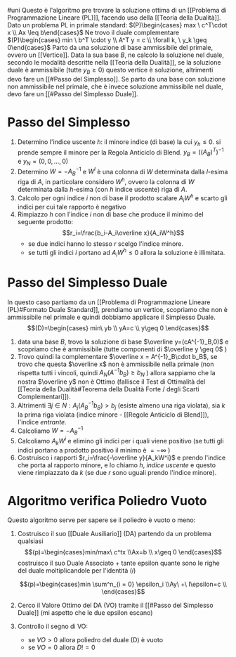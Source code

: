 #uni 
Questo è l'algoritmo pre trovare la soluzione ottima di un [[Problema di Programmazione Lineare (PL)]], facendo uso della [[Teoria della Dualità]].
Dato un problema PL in primale standard: $(P)\begin{cases} max \  c^T\cdot x \\ Ax \leq b\end{cases}$
Ne trovo il duale complementare $(P)\begin{cases} min \ b^T \cdot y \\ A^T y = c \\ \forall k, \ y_k \geq 0\end{cases}$ 
Parto da una soluzione di base ammissibile del primale, ovvero un [[Vertice]].
Data la sua base $B$, ne calcolo la soluzione nel duale, secondo le modalità descritte nella [[Teoria della Dualità]], se la soluzione duale è ammissibile (tutte $y_B \geq 0$) questo vertice è soluzione, altrimenti devo fare un [[#Passo del Simplesso]].
Se parto da una base con soluzione non ammissibile nel primale, che è invece soluzione ammissibile nel duale, devo fare un [[#Passo del Simplesso Duale]].
# Passo del Simplesso
1. Determino l'indice uscente $h$: il minore indice (di base) la cui $y_h \leq 0$.
   si prende sempre il minore per la Regola Anticiclo di Blend.
   $y_B=((A_B)^T)^{-1}$ e $y_N=(0, 0, ..., 0)$ 
2. Determino $W=-A_B^{-1}$ e $W^l$ è una colonna di $W$ determinata dalla $l$-esima riga di $A$, in particolare considero $W^h$, ovvero la colonna di $W$ determinata dalla $h$-esima (con $h$ indice uscente) riga di $A$. 
3. Calcolo per ogni indice $i$ non di base il prodotto scalare $A_iW^h$ e scarto gli indici per cui tale rapporto è negativo
4. Rimpiazzo $h$ con l'indice $i$ non di base che produce il minimo del seguente prodotto: $$r_i=\frac{b_i-A_i\overline x}{A_iW^h}$$
   - se due indici hanno lo stesso $r$ scelgo l'indice minore.
   - se tutti gli indici $i$ portano ad $A_iW^h \leq 0$ allora la soluzione è illimitata.
# Passo del Simplesso Duale

In questo caso partiamo da un [[Problema di Programmazione Lineare (PL)#Formato Duale Standard]], prendiamo un vertice, scopriamo che non è ammissibile nel primale e quindi dobbiamo applicare il Simplesso Duale.
$$(D)=\begin{cases} min\ yb \\ yA=c \\ y\geq 0 \end{cases}$$
1. data una base $B$, trovo la soluzione di base $\overline y=(cA^{-1}_B,0)$ e scopriamo che è ammissibile (tutte componenti di $\overline y \geq 0$ )
2. Trovo quindi la complementare $\overline x = A^{-1}_B\cdot b_B$, se trovo che questa $\overline x$ non è ammissibile nella primale (non rispetta tutti i vincoli, quindi $A_N(A^{-1}b_B)\geq b_N$ ) allora sappiamo che la nostra $\overline y$ non è Ottimo (fallisce il Test di Ottimalità del [[Teoria della Dualità#Teorema della Dualità Forte / degli Scarti Complementari]]).
3. Altrimenti $\exists j \in N : A_j(A^{-1}_Bb_B) > b_j$ (esiste almeno una riga violata), sia $k$ la prima riga violata (indice minore - [[Regole Anticiclo di Blend]]), l'indice _entrante_.
4. Calcoliamo $W=-A^{-1}_B$ 
5. Calcoliamo $A_kW^i$ e elimino gli indici per i quali viene positivo (se tutti gli indici portano a prodotto positivo il minimo è $=-\infty$ )
6. Costruisco i rapporti $r_i=\frac{-\overline y}{A_kW^i}$ e prendo l'indice che porta al rapporto minore, e lo chiamo $h$, _indice uscente_ e questo viene rimpiazzato da $k$ (se due $r$ sono uguali prendo l'indice minore).
# Algoritmo verifica Poliedro Vuoto
Questo algoritmo serve per sapere se il poliedro è vuoto o meno:
1. Costruisco il suo [[Duale Ausiliario]] (DA)
	partendo da un problema qualsiasi 
	   $$(p)=\begin{cases}min/max\ c^tx \\Ax=b \\ x\geq 0 \end{cases}$$
	costruisco il suo Duale Associato + tante epsilon quante sono le righe del duale moltiplicandole per l'identità $( i )$ 
	
	$$(p)=\begin{cases}min \sum^n_{i = 0} \epsilon_i \\Ay\ +\ I\epsilon=c \\ \end{cases}$$
   
2. Cerco il Valore Ottimo del DA (VO) tramite il [[#Passo del Simplesso Duale]] (mi aspetto che le due epsilon escano)
3. Controllo il segno di VO:
   - se $VO > 0$ allora poliedro del duale (D) è vuoto
   - se $VO = 0$ allora $D != 0$ 
